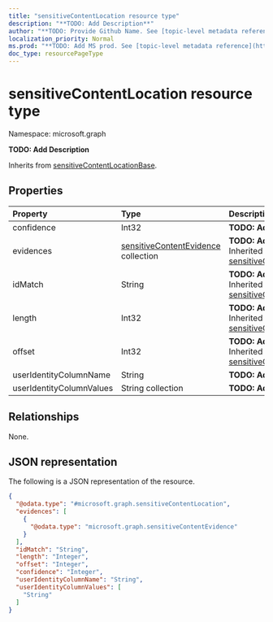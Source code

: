 ```yaml
---
title: "sensitiveContentLocation resource type"
description: "**TODO: Add Description**"
author: "**TODO: Provide Github Name. See [topic-level metadata reference](https://msgo.azurewebsites.net/add/document/guidelines/metadata.html#topic-level-metadata)**"
localization_priority: Normal
ms.prod: "**TODO: Add MS prod. See [topic-level metadata reference](https://msgo.azurewebsites.net/add/document/guidelines/metadata.html#topic-level-metadata)**"
doc_type: resourcePageType
---
```


# sensitiveContentLocation resource type

Namespace: microsoft.graph



**TODO: Add Description**


Inherits from [sensitiveContentLocationBase](../resources/sensitivecontentlocationbase.md).

## Properties
|Property|Type|Description|
|:---|:---|:---|
|confidence|Int32|**TODO: Add Description**|
|evidences|[sensitiveContentEvidence](../resources/sensitivecontentevidence.md) collection|**TODO: Add Description** Inherited from [sensitiveContentLocationBase](../resources/sensitivecontentlocationbase.md)|
|idMatch|String|**TODO: Add Description** Inherited from [sensitiveContentLocationBase](../resources/sensitivecontentlocationbase.md)|
|length|Int32|**TODO: Add Description** Inherited from [sensitiveContentLocationBase](../resources/sensitivecontentlocationbase.md)|
|offset|Int32|**TODO: Add Description** Inherited from [sensitiveContentLocationBase](../resources/sensitivecontentlocationbase.md)|
|userIdentityColumnName|String|**TODO: Add Description**|
|userIdentityColumnValues|String collection|**TODO: Add Description**|

## Relationships
None.

## JSON representation
The following is a JSON representation of the resource.
<!-- {
  "blockType": "resource",
  "@odata.type": "microsoft.graph.sensitiveContentLocation"
}
-->
``` json
{
  "@odata.type": "#microsoft.graph.sensitiveContentLocation",
  "evidences": [
    {
      "@odata.type": "microsoft.graph.sensitiveContentEvidence"
    }
  ],
  "idMatch": "String",
  "length": "Integer",
  "offset": "Integer",
  "confidence": "Integer",
  "userIdentityColumnName": "String",
  "userIdentityColumnValues": [
    "String"
  ]
}
```

